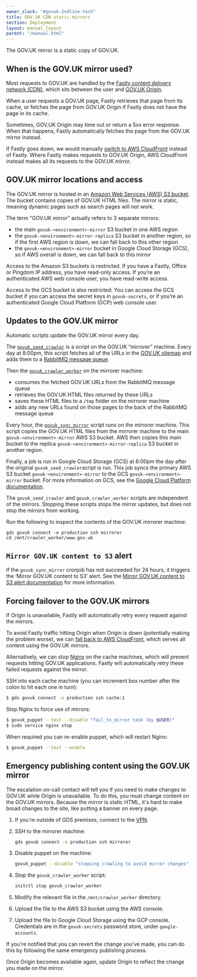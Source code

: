 ```yaml
---
owner_slack: "#govuk-2ndline-tech"
title: GOV.UK CDN static mirrors
section: Deployment
layout: manual_layout
parent: "/manual.html"
---
```


The GOV.UK mirror is a static copy of GOV.UK.

## When is the GOV.UK mirror used?

Most requests to GOV.UK are handled by the [Fastly content delivery network (CDN)](/manual/cdn.html), which sits between the user and [GOV.UK Origin](/manual/architecture-shallow-dive.html#a-user-visits-the-gov-uk-homepage).

When a user requests a GOV.UK page, Fastly retrieves that page from its cache, or fetches the page from GOV.UK Origin if Fastly does not have the page in its cache.

Sometimes, GOV.UK Origin may time out or return a 5xx error response. When that happens, Fastly automatically fetches the page from the GOV.UK mirror instead.

If Fastly goes down, we would manually [switch to AWS CloudFront](https://docs.publishing.service.gov.uk/manual/fall-back-to-aws-cloudfront.html) instead of Fastly. Where Fastly makes requests to GOV.UK Origin, AWS CloudFront instead makes all its requests to the GOV.UK mirror.

## GOV.UK mirror locations and access

The GOV.UK mirror is hosted in an [Amazon Web Services (AWS) S3 bucket](https://docs.aws.amazon.com/AmazonS3/latest/userguide/Welcome.html). The bucket contains copies of GOV.UK HTML files. The mirror is static, meaning dynamic pages such as search pages will not work.

The term "GOV.UK mirror" actually refers to 3 separate mirrors:

- the main `govuk-<environment>-mirror` S3 bucket in one AWS region
- the `govuk-<environment>-mirror-replica` S3 bucket in another region, so if the first AWS region is down, we can fall back to this other region
- the `govuk-<environment>-mirror` bucket in Google Cloud Storage (GCS), so if AWS overall is down, we can fall back to this mirror

Access to the Amazon S3 buckets is restricted. If you have a Fastly, Office or Pingdom IP address, you have read-only access. If you’re an authenticated AWS web console user, you have read-write access.

Access to the GCS bucket is also restricted. You can access the GCS bucket if you can access the secret keys in `govuk-secrets`, or if you’re an authenticated Google Cloud Platform (GCP) web console user.

## Updates to the GOV.UK mirror

Automatic scripts update the GOV.UK mirror every day.

The [`govuk_seed_crawler`](https://github.com/alphagov/govuk_seed_crawler) is a script on the GOV.UK “mirrorer” machine. Every day at 8:00pm, this script fetches all of the URLs in the [GOV.UK sitemap](https://www.gov.uk/sitemap.xml) and adds them to a [RabbitMQ message queue](/manual/rabbitmq.html).

Then the [`govuk_crawler_worker`](https://github.com/alphagov/govuk_crawler_worker) on the mirrorer machine:

- consumes the fetched GOV.UK URLs from the RabbitMQ message queue
- retrieves the GOV.UK HTML files returned by these URLs
- saves these HTML files to a `/tmp` folder on the mirrorer machine
- adds any new URLs found on those pages to the back of the RabbitMQ message queue

Every hour, the [`govuk_sync_mirror`](https://github.com/alphagov/govuk-puppet/blob/86d1480c6e081313c415246063d5931af24473da/modules/govuk_crawler/manifests/init.pp#L109) script runs on the mirrorer machine. This script copies the GOV.UK HTML files from the mirrorer machine to the main `govuk-<environment>-mirror` AWS S3 bucket. AWS then copies this main bucket to the replica `govuk-<environment>-mirror-replica` S3 bucket in another region.

Finally, a job is run in Google Cloud Storage (GCS) at 6:00pm the day after the original `govuk_seed_crawler`script is run. This job syncs the primary AWS S3 bucket `govuk-<environment>-mirror` to the GCS `govuk-<environment>-mirror` bucket. For more information on GCS, see the [Google Cloud Platform documentation](https://docs.publishing.service.gov.uk/manual/google-cloud-platform-gcp.html).

The `govuk_seed_crawler` and `govuk_crawler_worker` scripts are independent of the mirrors. Stopping these scripts stops the mirror updates, but does not stop the mirrors from working.

Run the following to inspect the contents of the GOV.UK mirrorer machine:

```
gds govuk connect -e production ssh mirrorer
cd /mnt/crawler_worker/www.gov.uk
```

## `Mirror GOV.UK content to S3` alert

If the `govuk_sync_mirror` cronjob has not succeeded for 24 hours, it triggers the ‘Mirror GOV.UK content to S3’ alert. See the [Mirror GOV.UK content to S3 alert documentation](/manual/alerts/mirror-sync.html) for more information.

## Forcing failover to the GOV.UK mirrors

If Origin is unavailable, Fastly will automatically retry every request against the mirrors.

To avoid Fastly traffic hitting Origin when Origin is down (potentially making the problem worse), we can [fall back to AWS CloudFront](/manual/fall-back-to-aws-cloudfront.html), which serves all content using the GOV.UK mirrors.

Alternatively, we can stop [Nginx](https://www.nginx.com/) on the cache machines, which will prevent requests hitting GOV.UK applications. Fastly will automatically retry these failed requests against the mirror.

SSH into each cache machine (you can increment box number after the colon to hit each one in turn):

```bash
$ gds govuk connect -e production ssh cache:1
```

Stop Nginx to force use of mirrors:

```bash
$ govuk_puppet --test --disable "fail_to_mirror task (by $USER)"
$ sudo service nginx stop
```

When required you can re-enable puppet, which will restart Nginx:

```bash
$ govuk_puppet --test --enable
```

## Emergency publishing content using the GOV.UK mirror

The escalation on-call contact will tell you if you need to make changes to GOV.UK while Origin is unavailable. To do this, you must change content on the GOV.UK mirrors. Because the mirror is static HTML, it's hard to make broad changes to the site, like putting a banner on every page.

1. If you're outside of GDS premises, connect to the [VPN][gds-vpn].

1. SSH to the mirrorer machine:

    ```bash
    gds govuk connect -e production ssh mirrorer
    ```

1. Disable puppet on the machine:

    ```bash
    govuk_puppet --disable "stopping crawling to avoid mirror changes"
    ```

1. Stop the `govuk_crawler_worker` script:

    ```bash
    initctl stop govuk_crawler_worker
    ```

1. Modify the relevant file in the `/mnt/crawler_worker` directory.

1. Upload the file to the AWS S3 bucket using the AWS console.

1. Upload the file to Google Cloud Storage using the GCP console. Credentials are in the `govuk-secrets` password store, under `google-accounts`.

If you're notified that you can revert the change you've made, you can do this by following the same emergency publishing process.

Once Origin becomes available again, update Origin to reflect the change you made on the mirror.

[govuk_crawler_worker]: https://github.com/alphagov/govuk_crawler_worker
[govuk_seed_crawler]: https://github.com/alphagov/govuk_seed_crawler
[govuk_mirror-puppet]: https://github.com/alphagov/govuk_mirror-puppet
[gds-vpn]: https://sites.google.com/a/digital.cabinet-office.gov.uk/gds/working-at-the-white-chapel-building/gds-internal-it/how-to/gds-virtual-private-network-vpn
